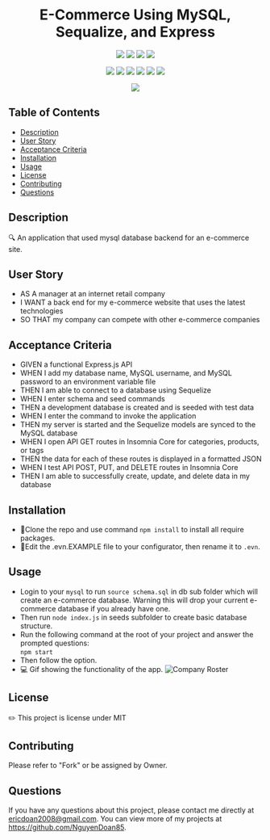 <h1 align="center">E-Commerce Using MySQL, Sequalize, and Express</h1>

<p align="center">
    <img src="https://img.shields.io/github/repo-size/NguyenDoan85/E-Commerce" />
    <img src="https://img.shields.io/github/languages/top/NguyenDoan85/E-Commerce"  />
    <img src="https://img.shields.io/github/issues/NguyenDoan85/E-Commerce" />
    <img src="https://img.shields.io/github/last-commit/NguyenDoan85/E-Commerce" >
    </a>
</p>

<p align="center">
    <img src="https://img.shields.io/badge/Javascript-yellow" />
    <img src="https://img.shields.io/badge/Sequalize-blue"  />
    <img src="https://img.shields.io/badge/-screentogif-lightgrey" />
    <img src="https://img.shields.io/badge/dotev-orange" />
    <img src="https://img.shields.io/badge/mySQL-blue"  />
    <img src="https://img.shields.io/badge/Express-green" />
    
</p>

<p align="center">
    <img src="http://img.shields.io/badge/license-MIT-blue.svg"/>
</p>

## Table of Contents

- [Description](#description)
- [User Story](#user-story)
- [Acceptance Criteria](#acceptance-criteria)
- [Installation](#installation)
- [Usage](#usage)
- [License](#license)
- [Contributing](#contributing)
- [Questions](#questions)

## Description

🔍 An application that used mysql database backend for an e-commerce site.

## User Story

- AS A manager at an internet retail company
- I WANT a back end for my e-commerce website that uses the latest technologies
- SO THAT my company can compete with other e-commerce companies

## Acceptance Criteria

- GIVEN a functional Express.js API
- WHEN I add my database name, MySQL username, and MySQL password to an environment variable file
- THEN I am able to connect to a database using Sequelize
- WHEN I enter schema and seed commands
- THEN a development database is created and is seeded with test data
- WHEN I enter the command to invoke the application
- THEN my server is started and the Sequelize models are synced to the MySQL database
- WHEN I open API GET routes in Insomnia Core for categories, products, or tags
- THEN the data for each of these routes is displayed in a formatted JSON
- WHEN I test API POST, PUT, and DELETE routes in Insomnia Core
- THEN I am able to successfully create, update, and delete data in my database

## Installation 
- 💾Clone the repo and use command `npm install` to install all require packages. 
- 💾Edit the .evn.EXAMPLE file to your configurator, then rename it to `.evn`.

## Usage 
- Login to your `mysql` to run `source schema.sql` in db sub folder which will create an e-commerce database. Warning this will drop your current e-commerce database if you already have one.
- Then run `node index.js` in seeds subfolder to create basic database structure.
- Run the following command at the root of your project and answer the prompted questions:  
`npm start`
- Then follow the option.
- 💻 Gif showing the functionality of the app.
![Company Roster](./asset/example.gif)

## License
✏️ This project is license under MIT

## Contributing

Please refer to "Fork" or be assigned by Owner.

## Questions

If you have any questions about this project, please contact me directly at ericdoan2008@gmail.com. You can view more of my projects at https://github.com/NguyenDoan85.